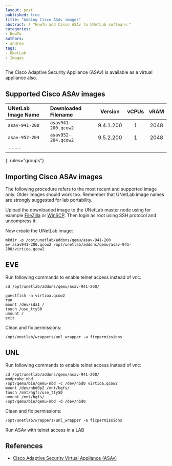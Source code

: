 ```yaml
---
layout: post
published: true
title: "Adding Cisco ASAv images"
abstract: ! "HowTo add Cisco ASAv to UNetLab software."
categories:
- HowTo
authors:
- andrea
tags:
- UNetLab
- Images
---
```

The Cisco Adaptive Security Appliance (ASAv) is available as a virtual appliance also.

## Supported Cisco ASAv images

| UNetLab Image Name | Downloaded Filename | Version | vCPUs | vRAM |
|:--|:--|:-:|:-:|:-:|
| `asav-941-200` | `asav941-200.qcow2` | 9.4.1.200 | 1 | 2048 |
| `asav-952-204` | `asav952-204.qcow2` | 9.5.2.200 | 1 | 2048 |
|----
{: rules="groups"}

## Importing Cisco ASAv images

The following procedure refers to the most recent and supported image only. Older images should work too. Remember that UNetLab image names are strongly suggested for lab portability.

Upload the downloaded image to the UNetLab master node using for example [FileZilla](https://filezilla-project.org/ "FileZilla") or [WinSCP](http://winscp.net/ "WinSCP"). Then login as root using SSH protocol and uncompress it:

Now create the UNetLab image:

~~~
mkdir -p /opt/unetlab/addons/qemu/asav-941-200
mv asav941-200.qcow2 /opt/unetlab/addons/qemu/asav-941-200/virtioa.qcow2
~~~

## EVE

Run following commands to enable telnet access instead of vnc:

~~~
cd /opt/unetlab/addons/qemu/asav-941-200/

guestfish -a virtioa.qcow2 
run
mount /dev/sda1 /
touch /use_ttyS0
umount /
exit
~~~

Clean and fix permissions:

~~~
/opt/unetlab/wrappers/unl_wrapper -a fixpermissions
~~~

## UNL

Run following commands to enable telnet access instead of vnc:

~~~
cd /opt/unetlab/addons/qemu/asav-941-200/
modprobe nbd
/opt/qemu/bin/qemu-nbd -c /dev/nbd0 virtioa.qcow2
mount /dev/nbd0p2 /mnt/hgfs/
touch /mnt/hgfs/use_ttyS0
umount /mnt/hgfs/
/opt/qemu/bin/qemu-nbd -d /dev/nbd0
~~~

Clean and fix permissions:

~~~
/opt/unetlab/wrappers/unl_wrapper -a fixpermissions
~~~

Run ASAv with telnet access in a LAB

## References

* [Cisco Adaptive Security Virtual Appliance (ASAv)](http://www.cisco.com/c/en/us/products/security/virtual-adaptive-security-appliance-firewall/index.html "Cisco Adaptive Security Virtual Appliance")
